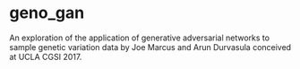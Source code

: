# geno_gan

An exploration of the application of generative adversarial networks to sample genetic variation data by Joe Marcus and Arun Durvasula conceived at UCLA CGSI 2017.  
